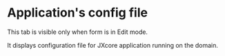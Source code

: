 # Application's config file

This tab is visible only when form is in Edit mode.

It displays configuration file for JXcore application running on the domain.